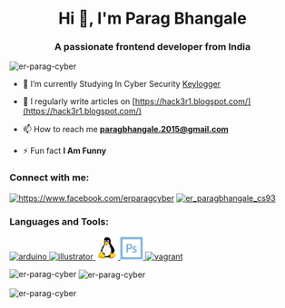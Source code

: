 <h1 align="center">Hi 👋, I'm Parag Bhangale</h1>
<h3 align="center">A passionate frontend developer from India</h3>

<p align="left"> <img src="https://komarev.com/ghpvc/?username=er-parag-cyber&label=Profile%20views&color=0e75b6&style=flat" alt="er-parag-cyber" /> </p>

- 🔭 I’m currently Studying In Cyber Security [Keylogger](https://github.com/Er-Parag-Cyber/text-keylogger)

- 📝 I regularly write articles on [https://hack3r1.blogspot.com/](https://hack3r1.blogspot.com/)

- 📫 How to reach me **paragbhangale.2015@gmail.com**

- ⚡ Fun fact **I Am Funny**

<h3 align="left">Connect with me:</h3>
<p align="left">
<a href="https://fb.com/https://www.facebook.com/erparagcyber" target="blank"><img align="center" src="https://raw.githubusercontent.com/rahuldkjain/github-profile-readme-generator/master/src/images/icons/Social/facebook.svg" alt="https://www.facebook.com/erparagcyber" height="30" width="40" /></a>
<a href="https://instagram.com/er_paragbhangale_cs93" target="blank"><img align="center" src="https://raw.githubusercontent.com/rahuldkjain/github-profile-readme-generator/master/src/images/icons/Social/instagram.svg" alt="er_paragbhangale_cs93" height="30" width="40" /></a>
</p>

<h3 align="left">Languages and Tools:</h3>
<p align="left"> <a href="https://www.arduino.cc/" target="_blank" rel="noreferrer"> <img src="https://cdn.worldvectorlogo.com/logos/arduino-1.svg" alt="arduino" width="40" height="40"/> </a> <a href="https://www.adobe.com/in/products/illustrator.html" target="_blank" rel="noreferrer"> <img src="https://www.vectorlogo.zone/logos/adobe_illustrator/adobe_illustrator-icon.svg" alt="illustrator" width="40" height="40"/> </a> <a href="https://www.linux.org/" target="_blank" rel="noreferrer"> <img src="https://raw.githubusercontent.com/devicons/devicon/master/icons/linux/linux-original.svg" alt="linux" width="40" height="40"/> </a> <a href="https://www.photoshop.com/en" target="_blank" rel="noreferrer"> <img src="https://raw.githubusercontent.com/devicons/devicon/master/icons/photoshop/photoshop-line.svg" alt="photoshop" width="40" height="40"/> </a> <a href="https://www.vagrantup.com/" target="_blank" rel="noreferrer"> <img src="https://www.vectorlogo.zone/logos/vagrantup/vagrantup-icon.svg" alt="vagrant" width="40" height="40"/> </a> </p>

<p><img align="left" src="https://github-readme-stats.vercel.app/api/top-langs?username=er-parag-cyber&show_icons=true&locale=en&layout=compact" alt="er-parag-cyber" /></p>

<p>&nbsp;<img align="center" src="https://github-readme-stats.vercel.app/api?username=er-parag-cyber&show_icons=true&locale=en" alt="er-parag-cyber" /></p>

<p><img align="center" src="https://github-readme-streak-stats.herokuapp.com/?user=er-parag-cyber&" alt="er-parag-cyber" /></p>

